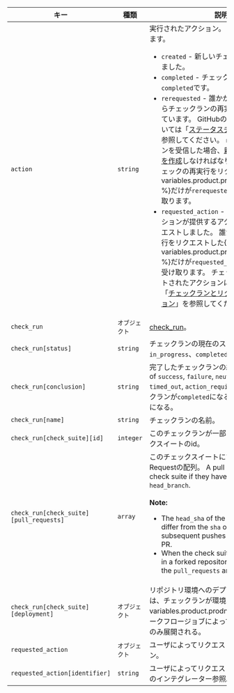 | キー                                      | 種類        | 説明                                                                                                                                                                 |
| --------------------------------------- | --------- | ------------------------------------------------------------------------------------------------------------------------------------------------------------------ |
| `action`                                | `string`  | 実行されたアクション。 次のいずれかになります。 <ul><li> `created` - 新しいチェックランが作成されました。</li><li> `completed` - チェックランの`status`は`completed`です。</li><li> `rerequested` - 誰かがPull RequestのUIからチェックランの再実行をリクエストしています。 GitHubのUIに関する詳細については「[ステータスチェックについて](/articles/about-status-checks#checks)」を参照してください。 `rerequested`アクションを受信した場合、[新しいチェックランを作成](/rest/reference/checks#create-a-check-run)しなければなりません。 誰かがチェックの再実行をリクエストした{% data variables.product.prodname_github_app %}だけが`rerequested`ペイロードを受け取ります。</li><li> `requested_action` - 誰かが、アプリケーションが提供するアクションの実行をリクエストしました。 誰かがアクションの実行をリクエストした{% data variables.product.prodname_github_app %}だけが`requested_action`ペイロードを受け取ります。 チェックランとリクエストされたアクションについて学ぶには、「[チェックランとリクエストされたアクション](/rest/reference/checks#check-runs-and-requested-actions)」を参照してください。</li></ul>                                                                                                                  |
| `check_run`                             | `オブジェクト`  | [check_run](/rest/reference/checks#get-a-check-run)。                                                                                                               |
| `check_run[status]`                     | `string`  | チェックランの現在のステータス。 `queued`、`in_progress`、`completed`のいずれか。                                                                                                          |
| `check_run[conclusion]`                 | `string`  | 完了したチェックランの結果。 Can be one of `success`, `failure`, `neutral`, `cancelled`, `timed_out`,  `action_required` or `stale`. チェックランが`completed`になるまで、この値は`null`になる。      |
| `check_run[name]`                       | `string`  | チェックランの名前。                                                                                                                                                         |
| `check_run[check_suite][id]`            | `integer` | このチェックランが一部になっているチェックスイートのid。                                                                                                                                      |
| `check_run[check_suite][pull_requests]` | `array`   | このチェックスイートにマッチするPull Requestの配列。 A pull request matches a check suite if they have the same `head_branch`.<br/><br/>**Note:**<ul><li>The `head_sha` of the check suite can differ from the `sha` of the pull request if subsequent pushes are made into the PR.</li><li>When the check suite's `head_branch` is in a forked repository it will be `null` and the `pull_requests` array will be empty.</li></ul> |
| `check_run[check_suite][deployment]`    | `オブジェクト`  | リポジトリ環境へのデプロイメント。 これは、チェックランが環境を参照する{% data variables.product.prodname_actions %}ワークフロージョブによって作成された場合にのみ展開される。                                                     |
| `requested_action`                      | `オブジェクト`  | ユーザによってリクエストされたアクション。                                                                                                                                              |
| `requested_action[identifier]`          | `string`  | ユーザによってリクエストされたアクションのインテグレーター参照。                                                                                                                                   |
